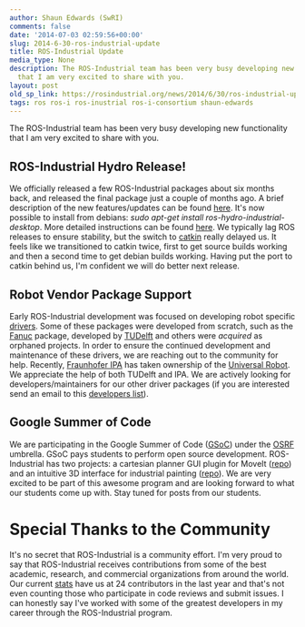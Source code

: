 ```yaml
---
author: Shaun Edwards (SwRI)
comments: false
date: '2014-07-03 02:59:56+00:00'
slug: 2014-6-30-ros-industrial-update
title: ROS-Industrial Update
media_type: None
description: The ROS-Industrial team has been very busy developing new functionality
  that I am very excited to share with you.
layout: post
old_sp_link: https://rosindustrial.org/news/2014/6/30/ros-industrial-update
tags: ros ros-i ros-inustrial ros-i-consortium shaun-edwards
---
```


The ROS-Industrial team has been very busy developing new functionality that I am very excited to share with you. 

ROS-Industrial Hydro Release!
-----------------------------

We officially released a few ROS-Industrial packages about six months back, and released the final package just a couple of months ago. A brief description of the new features/updates can be found [here](http://wiki.ros.org/Industrial/Roadmap#Hydro_Release). It's now possible to install from debians: *sudo apt-get install ros-hydro-industrial-desktop*. More detailed instructions can be found [here](http://wiki.ros.org/Industrial/Install). We typically lag ROS releases to ensure stability, but the switch to [catkin](http://wiki.ros.org/catkin) really delayed us. It feels like we transitioned to catkin twice, first to get source builds working and then a second time to get debian builds working. Having put the port to catkin behind us, I'm confident we will do better next release.

Robot Vendor Package Support
----------------------------

Early ROS-Industrial development was focused on developing robot specific [drivers](http://wiki.ros.org/Industrial#Vendor_Specific_Stacks). Some of these packages were developed from scratch, such as the [Fanuc](http://wiki.ros.org/fanuc) package, developed by [TUDelft](http://www.robotics.tudelft.nl/) and others were *acquired* as orphaned projects. In order to ensure the continued development and maintenance of these drivers, we are reaching out to the community for help. Recently, [Fraunhofer IPA](http://www.ipa.fraunhofer.de/index.php?L=2) has taken ownership of the [Universal Robot](http://wiki.ros.org/universal_robot). We appreciate the help of both TUDelft and IPA. We are actively looking for developers/maintainers for our other driver packages (if you are interested send an email to this [developers list](http://swri-ros-pkg-dev@googlegroups.com)).

Google Summer of Code
---------------------

We are participating in the Google Summer of Code ([GSoC](https://www.google-melange.com/gsoc/homepage/google/gsoc2014)) under the [OSRF](http://osrfoundation.org/) umbrella. GSoC pays students to perform open source development. ROS-Industrial has two projects: a cartesian planner GUI plugin for MoveIt ([repo](https://github.com/ros-industrial-consortium/fermi)) and an intuitive 3D interface for industrial painting ([repo](https://github.com/ros-industrial-consortium/galileo)). We are very excited to be part of this awesome program and are looking forward to what our students come up with. Stay tuned for posts from our students.

Special Thanks to the Community
===============================

It's no secret that ROS-Industrial is a community effort. I'm very proud to say that ROS-Industrial receives contributions from some of the best academic, research, and commercial organizations from around the world. Our current [stats](https://www.ohloh.net/p/ros-industrial) have us at 24 contributors in the last year and that's not even counting those who participate in code reviews and submit issues. I can honestly say I've worked with some of the greatest developers in my career through the ROS-Industrial program.


